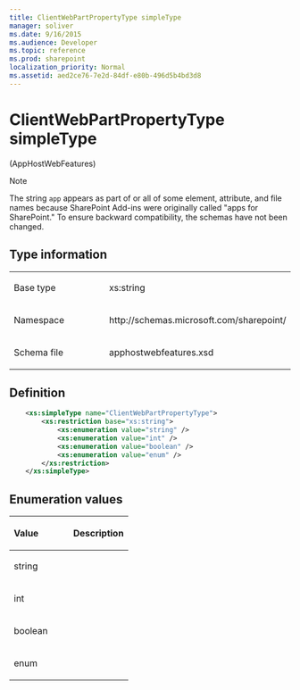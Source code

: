 ```yaml
---
title: ClientWebPartPropertyType simpleType
manager: soliver
ms.date: 9/16/2015
ms.audience: Developer
ms.topic: reference
ms.prod: sharepoint
localization_priority: Normal
ms.assetid: aed2ce76-7e2d-84df-e80b-496d5b4bd3d8
---
```


# ClientWebPartPropertyType simpleType 

(AppHostWebFeatures)

> [!NOTE] 
> The string `app` appears as part of or all of some element, attribute, and file names because SharePoint Add-ins were originally called "apps for SharePoint." To ensure backward compatibility, the schemas have not been changed.

## Type information

<table>
<colgroup>
<col width="50%" />
<col width="50%" />
</colgroup>
<tbody>
<tr class="odd">
<td align="left"><p><span class="label">Base type</span></p></td>
<td align="left"><p>xs:string</p></td>
</tr>
<tr class="even">
<td align="left"><p><span class="label">Namespace</span></p></td>
<td align="left"><p>http://schemas.microsoft.com/sharepoint/</p></td>
</tr>
<tr class="odd">
<td align="left"><p><span class="label">Schema file</span></p></td>
<td align="left"><p>apphostwebfeatures.xsd</p></td>
</tr>
</tbody>
</table>

## Definition

```XML
    <xs:simpleType name="ClientWebPartPropertyType">
        <xs:restriction base="xs:string">
            <xs:enumeration value="string" />
            <xs:enumeration value="int" />
            <xs:enumeration value="boolean" />
            <xs:enumeration value="enum" />
        </xs:restriction>
    </xs:simpleType>
```

## Enumeration values

<table>
<colgroup>
<col width="50%" />
<col width="50%" />
</colgroup>
<thead>
<tr class="header">
<th align="left"><p>Value</p></th>
<th align="left"><p>Description</p></th>
</tr>
</thead>
<tbody>
<tr class="odd">
<td align="left"><p>string</p></td>
<td align="left"><p></p></td>
</tr>
<tr class="even">
<td align="left"><p>int</p></td>
<td align="left"><p></p></td>
</tr>
<tr class="odd">
<td align="left"><p>boolean</p></td>
<td align="left"><p></p></td>
</tr>
<tr class="even">
<td align="left"><p>enum</p></td>
<td align="left"><p></p></td>
</tr>
</tbody>
</table>

<br/>

<br/>







